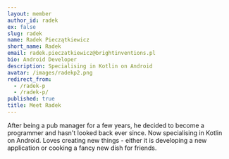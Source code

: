 ```yaml
---
layout: member
author_id: radek
ex: false
slug: radek
name: Radek Pieczątkiewicz
short_name: Radek
email: radek.pieczatkiewicz@brightinventions.pl
bio: Android Developer
description: Specialising in Kotlin on Android
avatar: /images/radekp2.png
redirect_from:
  - /radek-p
  - /radek-p/
published: true
title: Meet Radek
---
```


After being a pub manager for a few years, he decided to become a programmer and hasn't looked back ever since. Now specialising in Kotlin on Android. Loves creating new things - either it is developing a new application or cooking a fancy new dish for friends.
